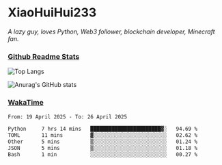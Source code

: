 # XiaoHuiHui233

*A lazy guy, loves Python, Web3 follower, blockchain developer, Minecraft fan.*

### [Github Readme Stats](https://github.com/anuraghazra/github-readme-stats)

![Top Langs](https://github-readme-stats.vercel.app/api/top-langs/?username=XiaoHuiHui233&layout=compact&theme=github_dark)

![Anurag's GitHub stats](https://github-readme-stats.vercel.app/api?username=XiaoHuiHui233&show_icons=true&theme=github_dark)

### [WakaTime](https://wakatime.com)

<!--START_SECTION:waka-->

```txt
From: 19 April 2025 - To: 26 April 2025

Python     7 hrs 14 mins   ███████████████████████▓░   94.69 %
TOML       11 mins         ▓░░░░░░░░░░░░░░░░░░░░░░░░   02.62 %
Other      5 mins          ▒░░░░░░░░░░░░░░░░░░░░░░░░   01.24 %
JSON       5 mins          ▒░░░░░░░░░░░░░░░░░░░░░░░░   01.18 %
Bash       1 min           ░░░░░░░░░░░░░░░░░░░░░░░░░   00.27 %
```

<!--END_SECTION:waka-->
